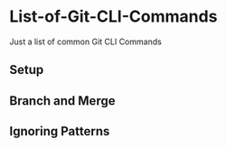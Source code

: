 # List-of-Git-CLI-Commands
Just a list of common Git CLI Commands


## Setup


## Branch and Merge


## Ignoring Patterns






